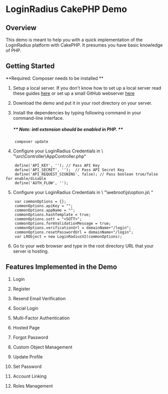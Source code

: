 
# LoginRadius CakePHP Demo 

## Overview
This demo is meant to help you with a quick implementation of the LoginRadius platform with CakePHP.
It presumes you have basic knowledge of PHP.

## Getting Started

**Required: Composer needs to be installed **

1. Setup a local server. If you don't know how to set up a local server read these guides [here](https://www.maketecheasier.com/setup-local-web-server-all-platforms/) or set up a small GitHub webserver [here](https://pages.github.com/)

2. Download the demo and put it in your root directory on your server. 

3. Install the dependencies by typing following command in your command-line interface.

    ##### ** Note: intl extension should be enabled in PHP. **

```
    composer update
```

4. Configure your LoginRadius Credentials in \ "\src\Controller\AppController.php\" 

```
    define('API_KEY', ''); // Pass API Key
    define('API_SECRET', '');  // Pass API Secret Key
    define('API_REQUEST_SIGNING', false); // Pass boolean true/false for enable/disable
    define('AUTH_FLOW', '');
```
5. Configure your LoginRadius Credentials in \ "\webroot\js\option.js\ " 

```
    var commonOptions = {};
	commonOptions.apiKey = "";
	commonOptions.appName = "";
	commonOptions.hashTemplate = true;
	commonOptions.sott = "<SOTT>";
	commonOptions.formValidationMessage = true;
	commonOptions.verificationUrl = domainName+"/login";
	commonOptions.resetPasswordUrl = domainName+"/login";
	var LRObject = new LoginRadiusV2(commonOptions);

```

6. Go to your web browser and type in the root directory URL that your server is hosting.

## Features Implemented in the Demo

1.   Login

2.  Register

3.  Resend Email Verification

4.  Social Login

5.  Multi-Factor Authentication

6.  Hosted Page

7.  Forgot Password

8.  Custom Object Management

9.  Update Profile

10.  Set Password

11.  Account Linking

12. Roles Management





